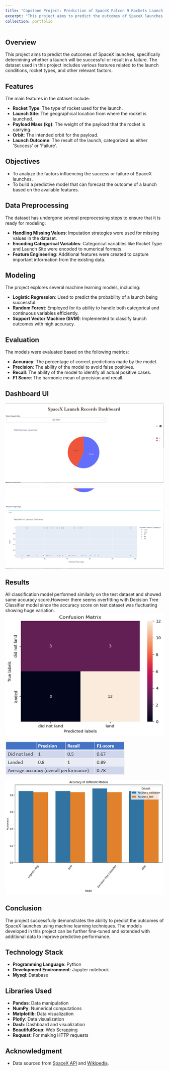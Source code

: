 ```yaml
---
title: "Capstone Project: Prediction of SpaceX Falcon 9 Rockets Launch Outcome"
excerpt: "This project aims to predict the outcomes of SpaceX launches, specifically determining whether a launch will be successful or result in a failure. The dataset used in this project includes various features related to the launch conditions, rocket types, and other relevant factors.<br/><img src='/images/Telangana_Project.png'>"
collection: portfolio
---
```


## Overview
This project aims to predict the outcomes of SpaceX launches, specifically determining whether a launch will be successful or result in a failure. The dataset used in this project includes various features related to the launch conditions, rocket types, and other relevant factors.

## Features
The main features in the dataset include:
- **Rocket Type**: The type of rocket used for the launch.
- **Launch Site**: The geographical location from where the rocket is launched.
- **Payload Mass (kg)**: The weight of the payload that the rocket is carrying.
- **Orbit**: The intended orbit for the payload.
- **Launch Outcome**: The result of the launch, categorized as either 'Success' or 'Failure'.

## Objectives
- To analyze the factors influencing the success or failure of SpaceX launches.
- To build a predictive model that can forecast the outcome of a launch based on the available features.

## Data Preprocessing
The dataset has undergone several preprocessing steps to ensure that it is ready for modeling:
- **Handling Missing Values**: Imputation strategies were used for missing values in the dataset.
- **Encoding Categorical Variables**: Categorical variables like Rocket Type and Launch Site were encoded to numerical formats.
- **Feature Engineering**: Additional features were created to capture important information from the existing data.

## Modeling
The project explores several machine learning models, including:
- **Logistic Regression**: Used to predict the probability of a launch being successful.
- **Random Forest**: Employed for its ability to handle both categorical and continuous variables efficiently.
- **Support Vector Machine (SVM)**: Implemented to classify launch outcomes with high accuracy.

## Evaluation
The models were evaluated based on the following metrics:
- **Accuracy**: The percentage of correct predictions made by the model.
- **Precision**: The ability of the model to avoid false positives.
- **Recall**: The ability of the model to identify all actual positive cases.
- **F1 Score**: The harmonic mean of precision and recall.

## Dashboard UI

![Piechart](https://github.com/23MD/DataScience_Capstone_Project/blob/02ffd8b1eaf80a4d14d2f7c54d74252243b6f38a/images/dash%20pie.PNG)

![sliderChart](https://github.com/23MD/DataScience_Capstone_Project/blob/02ffd8b1eaf80a4d14d2f7c54d74252243b6f38a/images/slider%20chart.PNG)

## Results

All classification model 
performed similarly on the test dataset and showed 
same accuracy score.However there seems overfitting with Decision Tree Classifier model since the accuracy score on test dataset was fluctuating showing huge variation.
![Confusion matrix](https://github.com/23MD/DataScience_Capstone_Project/blob/02ffd8b1eaf80a4d14d2f7c54d74252243b6f38a/images/confusion_matrix.png)

![scores](https://github.com/23MD/DataScience_Capstone_Project/blob/02ffd8b1eaf80a4d14d2f7c54d74252243b6f38a/images/scores.PNG)

![accuracy](https://github.com/23MD/DataScience_Capstone_Project/blob/02ffd8b1eaf80a4d14d2f7c54d74252243b6f38a/images/Accuracy_score.png)

## Conclusion
The project successfully demonstrates the ability to predict the outcomes of SpaceX launches using machine learning techniques. The models developed in this project can be further fine-tuned and extended with additional data to improve predictive performance.


## Technology Stack
- **Programming Language**: Python
- **Development Environment**: Jupyter notebook
- **Mysql**: Database

## Libraries Used
- **Pandas**: Data manipulation
- **NumPy**: Numerical computations
- **Matplotlib**: Data visualization
- **Plotly**: Data visualization
- **Dash**: Dashboard and visualization
- **BeautifulSoup**: Web Scrapping
- **Request**: For making HTTP requests

## Acknowledgment
- Data sourced from [SpaceX API](https://docs.spacexdata.com/) and [Wikipedia](https://en.wikipedia.org/w/index.php?title=List_of_Falcon_9_and_Falcon_Heavy_launches&oldid=1027686922).
